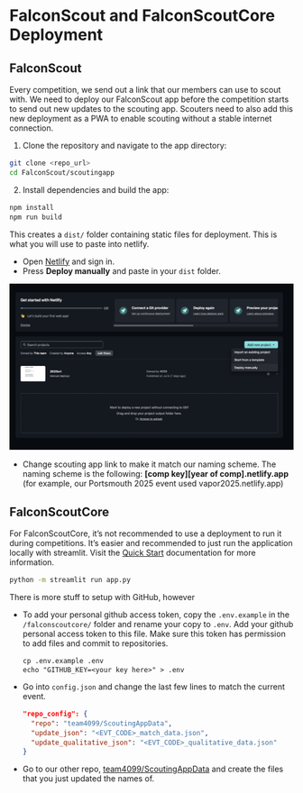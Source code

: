# FalconScout and FalconScoutCore Deployment

## FalconScout

Every competition, we send out a link that our members can use to scout with. We need to deploy our FalconScout app 
before the competition starts to send out new updates to the scouting app. Scouters need to also add this new deployment
as a PWA to enable scouting without a stable internet connection.

1. Clone the repository and navigate to the app directory:
  ```bash
  git clone <repo_url>
  cd FalconScout/scoutingapp
  ```


2. Install dependencies and build the app:
  ```bash
  npm install
  npm run build
  ```
  This creates a `dist/` folder containing static files for deployment.  This is what you will use to paste into netlify.   
- Open [Netlify](https://app.netlify.com) and sign in.
- Press **Deploy manually** and paste in your `dist` folder.


![](./netlify.png)


- Change scouting app link to make it match our naming scheme. The naming scheme is the following:
**[comp key][year of comp].netlify.app** (for example, our Portsmouth 2025 event used vapor2025.netlify.app)


## FalconScoutCore

For FalconScoutCore, it’s not recommended to use a deployment to run it during competitions. It’s easier and recommended to just run the application locally with streamlit. Visit the [Quick Start](./QUICK_START.md) documentation for more information.
```bash
python -m streamlit run app.py
```

There is more stuff to setup with GitHub, however

-  To add your personal github access token, copy the `.env.example` in the `/falconscoutcore/` folder and rename your copy to `.env`. Add your github personal access token to this file. Make sure this token has permission to add files and commit to repositories.
   ```
   cp .env.example .env
   echo "GITHUB_KEY=<your key here>" > .env
   ```
-  Go into `config.json` and change the last few lines to match the current event.
   ```json
   "repo_config": {
     "repo": "team4099/ScoutingAppData",
     "update_json": "<EVT_CODE>_match_data.json",
     "update_qualitative_json": "<EVT_CODE>_qualitative_data.json"
   }
   ```
-  Go to our other repo, [team4099/ScoutingAppData](https://github.com/team4099/ScoutingAppData) and create the files that you just updated the names of.



